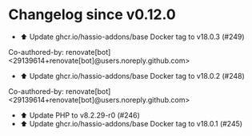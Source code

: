# Changelog since v0.12.0
- ⬆️ Update ghcr.io/hassio-addons/base Docker tag to v18.0.3 (#249)

Co-authored-by: renovate[bot] <29139614+renovate[bot]@users.noreply.github.com> 
- ⬆️ Update ghcr.io/hassio-addons/base Docker tag to v18.0.2 (#248)

Co-authored-by: renovate[bot] <29139614+renovate[bot]@users.noreply.github.com> 
- ⬆️ Update PHP to v8.2.29-r0 (#246) 
- ⬆️ Update ghcr.io/hassio-addons/base Docker tag to v18.0.1 (#245) 
